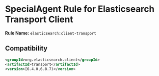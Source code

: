# SpecialAgent Rule for Elasticsearch Transport Client

**Rule Name:** `elasticsearch:client-transport`

## Compatibility

```xml
<groupId>org.elasticsearch.client</groupId>
<artifactId>transport</artifactId>
<version>[6.4.0,6.8.7)</version>
```